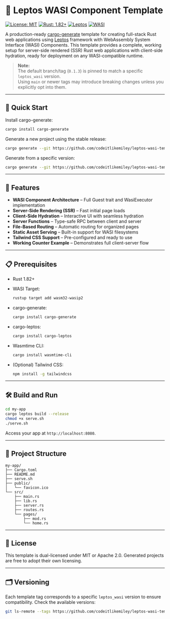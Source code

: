 # 🦀 Leptos WASI Component Template

[![License: MIT](https://img.shields.io/badge/License-MIT-yellow.svg)](https://opensource.org/licenses/MIT)
[![Rust: 1.82+](https://img.shields.io/badge/Rust-1.82%2B-orange.svg)](https://www.rust-lang.org/)
[![Leptos](https://img.shields.io/badge/Leptos-SSR-purple.svg)](https://leptos.dev/)
[![WASI](https://img.shields.io/badge/WASI-Component-green.svg)](https://wasi.dev/)

A production-ready [cargo-generate](https://cargo-generate.github.io/cargo-generate/) template for creating full-stack Rust web applications using [Leptos](https://leptos.dev/) framework with WebAssembly System Interface (WASI) Components. This template provides a complete, working setup for server-side rendered (SSR) Rust web applications with client-side hydration, ready for deployment on any WASI-compatible runtime.

> **Note:**  
> The default branch/tag (`0.1.3`) is pinned to match a specific `leptos_wasi` version.  
> Using `main` or newer tags may introduce breaking changes unless you explicitly opt into them.

---

## 🚀 Quick Start

Install cargo-generate:

```bash
cargo install cargo-generate
````

Generate a new project using the stable release:

```bash
cargo generate --git https://github.com/codeitlikemiley/leptos-wasi-template --name counter -s
```

Generate from a specific version:

```bash
cargo generate --git https://github.com/codeitlikemiley/leptos-wasi-template --branch 0.1.3 --name counter -s
```

---

## 🌟 Features

* **WASI Component Architecture** – Full Guest trait and WasiExecutor implementation
* **Server-Side Rendering (SSR)** – Fast initial page loads
* **Client-Side Hydration** – Interactive UI with seamless hydration
* **Server Functions** – Type-safe RPC between client and server
* **File-Based Routing** – Automatic routing for organized pages
* **Static Asset Serving** – Built-in support for WASI filesystems
* **Tailwind CSS Support** – Pre-configured and ready to use
* **Working Counter Example** – Demonstrates full client-server flow

---

## 📋 Prerequisites

* Rust 1.82+
* WASI Target:

  ```bash
  rustup target add wasm32-wasip2
  ```
* cargo-generate:

  ```bash
  cargo install cargo-generate
  ```
* cargo-leptos:

  ```bash
  cargo install cargo-leptos
  ```
* Wasmtime CLI:

  ```bash
  cargo install wasmtime-cli
  ```
* (Optional) Tailwind CSS:

  ```bash
  npm install -g tailwindcss
  ```

---

## 🛠️ Build and Run

```bash
cd my-app
cargo leptos build --release
chmod +x serve.sh
./serve.sh
```

Access your app at `http://localhost:8080`.

---

## 📁 Project Structure

```
my-app/
├── Cargo.toml
├── README.md
├── serve.sh
├── public/
│   └── favicon.ico
└── src/
    ├── main.rs
    ├── lib.rs
    ├── server.rs
    ├── routes.rs
    └── pages/
        ├── mod.rs
        └── home.rs
```

---

## 📄 License

This template is dual-licensed under MIT or Apache 2.0. Generated projects are free to adopt their own licensing.

---

## 🗂 Versioning

Each template tag corresponds to a specific `leptos_wasi` version to ensure compatibility.
Check the available versions:

```bash
git ls-remote --tags https://github.com/codeitlikemiley/leptos-wasi-template
```

